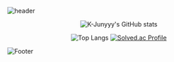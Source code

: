![header](https://capsule-render.vercel.app/api?type=waving&color=6666FF&height=200&section=header&text=Pangpyo&fontSize=40&&fontColor=FFFFFF)

<div align="center">
  
  ![K-Junyyy's GitHub stats](https://github-readme-stats.vercel.app/api?username=pangpyo&show_icons=true&theme=dark)
  
  
</div>

<div align="center">
  
  ![Top Langs](https://github-readme-stats.vercel.app/api/top-langs/?username=pangpyo&layout=compact&theme=dark)
  [![Solved.ac Profile](http://mazassumnida.wtf/api/generate_badge?boj=kkp0639)](https://solved.ac/profile/kkp0639)
  
</div>
  

![Footer](https://capsule-render.vercel.app/api?type=waving&color=6666FF&height=200&section=footer)
